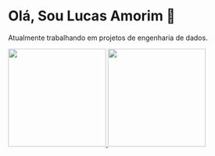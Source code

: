 # Olá, Sou Lucas Amorim 👋

Atualmente trabalhando em projetos de engenharia de dados.


<div>
  <a href ="https://beacons.ai/Amorim-cyber">
  <img height="200cm" src="https://github-readme-stats.vercel.app/api?username=Amorim-cyber&show_icons=True&theme=gruvbox"/>
  <img height="200cm" src="https://github-readme-stats.vercel.app/api/top-langs/?username=Amorim-cyber&layout=compact&langs_count=7&theme=gruvbox"/>
  </a>
</div>

<!--
**Amorim-cyber/Amorim-cyber** is a ✨ _special_ ✨ repository because its `README.md` (this file) appears on your GitHub profile.

Here are some ideas to get you started:

- 🔭 I’m currently working on ...
- 🌱 I’m currently learning ...
- 👯 I’m looking to collaborate on ...
- 🤔 I’m looking for help with ...
- 💬 Ask me about ...
- 📫 How to reach me: ...
- 😄 Pronouns: ...
- ⚡ Fun fact: ...
-->
